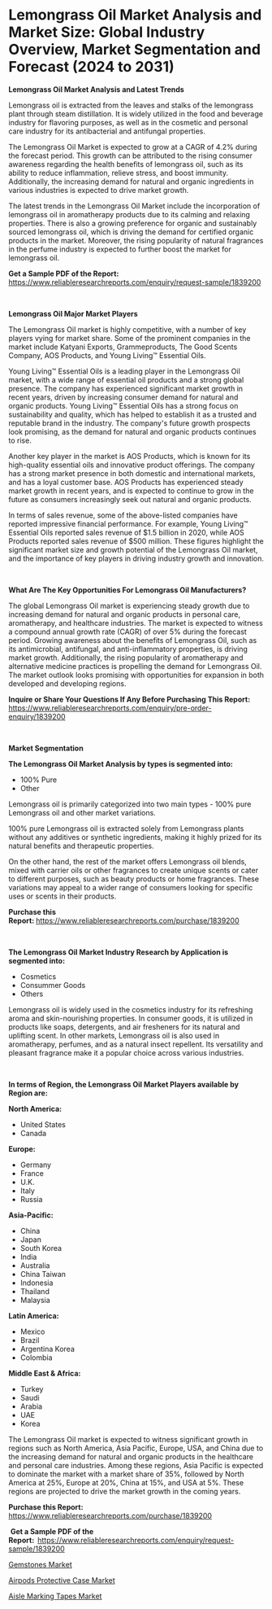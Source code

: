 <p><h1>Lemongrass Oil Market Analysis and Market Size: Global Industry Overview, Market Segmentation and Forecast (2024 to 2031)</h1></p><p><strong>Lemongrass Oil Market Analysis and Latest Trends</strong></p>
<p><p>Lemongrass oil is extracted from the leaves and stalks of the lemongrass plant through steam distillation. It is widely utilized in the food and beverage industry for flavoring purposes, as well as in the cosmetic and personal care industry for its antibacterial and antifungal properties.</p><p>The Lemongrass Oil Market is expected to grow at a CAGR of 4.2% during the forecast period. This growth can be attributed to the rising consumer awareness regarding the health benefits of lemongrass oil, such as its ability to reduce inflammation, relieve stress, and boost immunity. Additionally, the increasing demand for natural and organic ingredients in various industries is expected to drive market growth.</p><p>The latest trends in the Lemongrass Oil Market include the incorporation of lemongrass oil in aromatherapy products due to its calming and relaxing properties. There is also a growing preference for organic and sustainably sourced lemongrass oil, which is driving the demand for certified organic products in the market. Moreover, the rising popularity of natural fragrances in the perfume industry is expected to further boost the market for lemongrass oil.</p></p>
<p><strong>Get a Sample PDF of the Report:&nbsp;</strong> <a href="https://www.reliableresearchreports.com/enquiry/request-sample/1839200">https://www.reliableresearchreports.com/enquiry/request-sample/1839200</a></p>
<p>&nbsp;</p>
<p><strong>Lemongrass Oil Major Market Players</strong></p>
<p><p>The Lemongrass Oil market is highly competitive, with a number of key players vying for market share. Some of the prominent companies in the market include Katyani Exports, Grammeproducts, The Good Scents Company, AOS Products, and Young Living™ Essential Oils.</p><p>Young Living™ Essential Oils is a leading player in the Lemongrass Oil market, with a wide range of essential oil products and a strong global presence. The company has experienced significant market growth in recent years, driven by increasing consumer demand for natural and organic products. Young Living™ Essential Oils has a strong focus on sustainability and quality, which has helped to establish it as a trusted and reputable brand in the industry. The company's future growth prospects look promising, as the demand for natural and organic products continues to rise.</p><p>Another key player in the market is AOS Products, which is known for its high-quality essential oils and innovative product offerings. The company has a strong market presence in both domestic and international markets, and has a loyal customer base. AOS Products has experienced steady market growth in recent years, and is expected to continue to grow in the future as consumers increasingly seek out natural and organic products.</p><p>In terms of sales revenue, some of the above-listed companies have reported impressive financial performance. For example, Young Living™ Essential Oils reported sales revenue of $1.5 billion in 2020, while AOS Products reported sales revenue of $500 million. These figures highlight the significant market size and growth potential of the Lemongrass Oil market, and the importance of key players in driving industry growth and innovation.</p></p>
<p>&nbsp;</p>
<p><strong>What Are The Key Opportunities For Lemongrass Oil Manufacturers?</strong></p>
<p><p>The global Lemongrass Oil market is experiencing steady growth due to increasing demand for natural and organic products in personal care, aromatherapy, and healthcare industries. The market is expected to witness a compound annual growth rate (CAGR) of over 5% during the forecast period. Growing awareness about the benefits of Lemongrass Oil, such as its antimicrobial, antifungal, and anti-inflammatory properties, is driving market growth. Additionally, the rising popularity of aromatherapy and alternative medicine practices is propelling the demand for Lemongrass Oil. The market outlook looks promising with opportunities for expansion in both developed and developing regions.</p></p>
<p><strong>Inquire or Share Your Questions If Any Before Purchasing This Report:</strong> <a href="https://www.reliableresearchreports.com/enquiry/pre-order-enquiry/1839200">https://www.reliableresearchreports.com/enquiry/pre-order-enquiry/1839200</a></p>
<p>&nbsp;</p>
<p><strong>Market Segmentation</strong></p>
<p><strong>The Lemongrass Oil Market Analysis by types is segmented into:</strong></p>
<p><ul><li>100% Pure</li><li>Other</li></ul></p>
<p><p>Lemongrass oil is primarily categorized into two main types - 100% pure Lemongrass oil and other market variations. </p><p>100% pure Lemongrass oil is extracted solely from Lemongrass plants without any additives or synthetic ingredients, making it highly prized for its natural benefits and therapeutic properties. </p><p>On the other hand, the rest of the market offers Lemongrass oil blends, mixed with carrier oils or other fragrances to create unique scents or cater to different purposes, such as beauty products or home fragrances. These variations may appeal to a wider range of consumers looking for specific uses or scents in their products.</p></p>
<p><strong>Purchase this Report:&nbsp;</strong><a href="https://www.reliableresearchreports.com/purchase/1839200">https://www.reliableresearchreports.com/purchase/1839200</a></p>
<p>&nbsp;</p>
<p><strong>The Lemongrass Oil Market Industry Research by Application is segmented into:</strong></p>
<p><ul><li>Cosmetics</li><li>Consummer Goods</li><li>Others</li></ul></p>
<p><p>Lemongrass oil is widely used in the cosmetics industry for its refreshing aroma and skin-nourishing properties. In consumer goods, it is utilized in products like soaps, detergents, and air fresheners for its natural and uplifting scent. In other markets, Lemongrass oil is also used in aromatherapy, perfumes, and as a natural insect repellent. Its versatility and pleasant fragrance make it a popular choice across various industries.</p></p>
<p>&nbsp;</p>
<p><strong>In terms of Region, the Lemongrass Oil Market Players available by Region are:</strong></p>
<p>
    <p> <strong> North America: </strong>
        <ul>
            <li>United States</li>
            <li>Canada</li>
        </ul>
        </p> 
    <p> <strong> Europe: </strong>
        <ul>
            <li>Germany</li>
            <li>France</li>
            <li>U.K.</li>
            <li>Italy</li>
            <li>Russia</li>
        </ul>
        </p> 
    <p> <strong> Asia-Pacific: </strong>
        <ul>
            <li>China</li>
            <li>Japan</li>
            <li>South Korea</li>
            <li>India</li>
            <li>Australia</li>
            <li>China Taiwan</li>
            <li>Indonesia</li>
            <li>Thailand</li>
            <li>Malaysia</li>
        </ul>
        </p> 
    <p> <strong> Latin America: </strong>
        <ul>
            <li>Mexico</li>
            <li>Brazil</li>
            <li>Argentina Korea</li>
            <li>Colombia</li>
        </ul>
        </p> 
    <p> <strong> Middle East & Africa: </strong>
        <ul>
            <li>Turkey</li>
            <li>Saudi</li>
            <li>Arabia</li>
            <li>UAE</li>
            <li>Korea</li>
        </ul>
    </p>
    </p>
<p><p>The Lemongrass Oil market is expected to witness significant growth in regions such as North America, Asia Pacific, Europe, USA, and China due to the increasing demand for natural and organic products in the healthcare and personal care industries. Among these regions, Asia Pacific is expected to dominate the market with a market share of 35%, followed by North America at 25%, Europe at 20%, China at 15%, and USA at 5%. These regions are projected to drive the market growth in the coming years.</p></p>
<p><strong>Purchase this Report: </strong><a href="https://www.reliableresearchreports.com/purchase/1839200">https://www.reliableresearchreports.com/purchase/1839200</a></p>
<p>&nbsp;<strong>Get a Sample PDF of the Report:&nbsp;&nbsp;</strong><a href="https://www.reliableresearchreports.com/enquiry/request-sample/1839200">https://www.reliableresearchreports.com/enquiry/request-sample/1839200</a></p>
<p><strong></strong></p>
<p><p><a href="https://github.com/NorbertYates/Market-Research-Report-List-4/blob/main/gemstones-market.md">Gemstones Market</a></p><p><a href="https://view.publitas.com/reportprime-1/airpods-protective-case-market-with-the-goal-of-estimating-the-market-size-and-future-growth-potential-of-various-market-segments-based-on-component-applications-end-user-and-region/">Airpods Protective Case Market</a></p><p><a href="https://view.publitas.com/reportprime-1/aisle-marking-tapes-market-research-report-reveals-the-latest-trends-and-opportunities-of-this-market-for-period-from-2024-2031/">Aisle Marking Tapes Market</a></p></p>